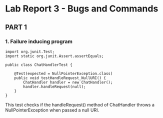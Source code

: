 # Lab Report 3 - Bugs and Commands 

## PART 1

### 1. Failure inducing program
```
import org.junit.Test;
import static org.junit.Assert.assertEquals;

public class ChatHandlerTest {

    @Test(expected = NullPointerException.class)
    public void testHandleRequest_NullURI() {
        ChatHandler handler = new ChatHandler();
        handler.handleRequest(null);
    }
}
```
This test checks if the handleRequest() method of ChatHandler throws a NullPointerException when passed a null URI.

